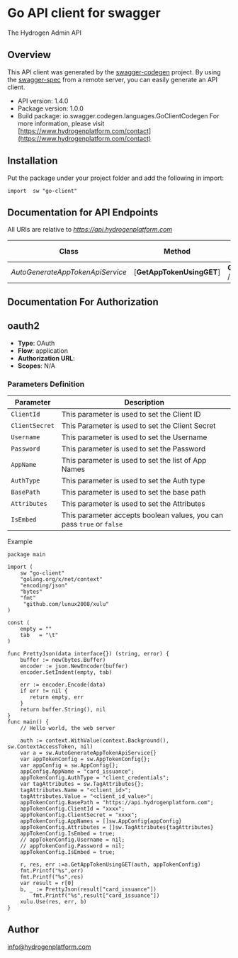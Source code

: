 # Go API client for swagger

The Hydrogen Admin API

## Overview
This API client was generated by the [swagger-codegen](https://github.com/swagger-api/swagger-codegen) project.  By using the [swagger-spec](https://github.com/swagger-api/swagger-spec) from a remote server, you can easily generate an API client.

- API version: 1.4.0
- Package version: 1.0.0
- Build package: io.swagger.codegen.languages.GoClientCodegen
For more information, please visit [https://www.hydrogenplatform.com/contact](https://www.hydrogenplatform.com/contact)

## Installation
Put the package under your project folder and add the following in import:
```golang
import 	sw "go-client"
```

## Documentation for API Endpoints

All URIs are relative to *https://api.hydrogenplatform.com*

Class | Method | HTTP request | Description
------------ | ------------- | ------------- | -------------
*AutoGenerateAppTokenApiService* | [**GetAppTokenUsingGET**] | **Get** /app_token | getAppToken


## Documentation For Authorization

## oauth2
- **Type**: OAuth
- **Flow**: application
- **Authorization URL**: 
- **Scopes**: N/A

### Parameters Definition

| Parameter |  Description |
| ----------------------- | ----------------------------------------------- |
| `ClientId` | This parameter is used to set the Client ID |
| `ClientSecret` | This Parameter is used to set the Client Secret |
| `Username` | This parameter is used to set the Username |
| `Password` | This parameter is used to set the Password |
| `AppName` | This parameter is used to set the list of App Names |
| `AuthType` | This parameter is used to set the Auth type |
| `BasePath` | This parameter is used to set the base path | 
| `Attributes`| This parameter is used to set the Attributes |
| `IsEmbed` | This parameter accepts boolean values, you can pass `true` or `false` |

Example
```golang
package main

import (
	sw "go-client"
	"golang.org/x/net/context"
	"encoding/json"
    "bytes"
	"fmt"
	 "github.com/lunux2008/xulu"
)

const (
    empty = ""
    tab   = "\t"
)

func PrettyJson(data interface{}) (string, error) {
    buffer := new(bytes.Buffer)
    encoder := json.NewEncoder(buffer)
    encoder.SetIndent(empty, tab)

    err := encoder.Encode(data)
    if err != nil {
       return empty, err
    }
    return buffer.String(), nil
}
func main() {
	// Hello world, the web server

    auth := context.WithValue(context.Background(), sw.ContextAccessToken, nil)
	var a = sw.AutoGenerateAppTokenApiService{}
	var appTokenConfig = sw.AppTokenConfig{};
	var appConfig = sw.AppConfig{};
	appConfig.AppName = "card_issuance";
	appTokenConfig.AuthType = "client_credentials";
	var tagAttributes = sw.TagAttributes{};
	tagAttributes.Name = "<client_id>";
	tagAttributes.Value = "<client_id_value>";
	appTokenConfig.BasePath = "https://api.hydrogenplatform.com";
	appTokenConfig.ClientId = "xxxx";
	appTokenConfig.ClientSecret = "xxxx";
	appTokenConfig.AppNames = []sw.AppConfig{appConfig}
	appTokenConfig.Attributes = []sw.TagAttributes{tagAttributes}
	appTokenConfig.IsEmbed = true;
	// appTokenConfig.Username = nil;
	// appTokenConfig.Password = nil;
	appTokenConfig.IsEmbed = true;

	r, res, err :=a.GetAppTokenUsingGET(auth, appTokenConfig)
	fmt.Printf("%s",err)
	fmt.Printf("%s",res)
	var result = r[0]
	b, _ := PrettyJson(result["card_issuance"])
        fmt.Printf("%s",result["card_issuance"])
	xulu.Use(res, err, b)
}
```

## Author

info@hydrogenplatform.com


